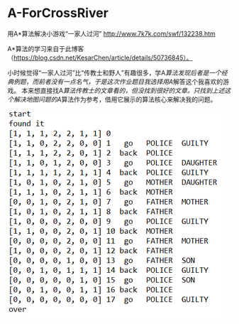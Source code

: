 # A-ForCrossRiver
用A*算法解决小游戏“一家人过河” http://www.7k7k.com/swf/132238.htm

A*算法的学习来自于此博客（https://blog.csdn.net/KesarChen/article/details/50736845）。

小时候觉得“一家人过河”比“传教士和野人”有趣很多，学A*算法发现后者是一个经典例题，而前者没有一点名气，于是这次作业题目我选择用A*解答这个我喜欢的游戏。 本来想直接找A*算法传教士的文章看的，但没找到很好的文章。只找到上述这个解决地图问题的A*算法作为参考，借用它展示的算法核心来解决我的问题。

![image](https://github.com/ridicuturing/A-ForCrossRiver/blob/master/src/astar/result.png)
